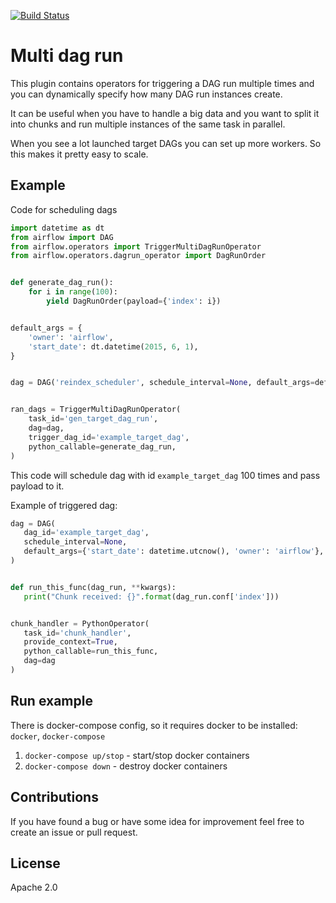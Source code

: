 [![Build Status](https://travis-ci.com/mastak/airflow_multi_dagrun.svg?branch=master)](https://travis-ci.com/mastak/airflow_multi_dagrun)

# Multi dag run

This plugin contains operators for triggering a DAG run multiple times
and you can dynamically specify how many DAG run instances create.

It can be useful when you have to handle a big data and you want to split it
into chunks and run multiple instances of the same task in parallel.

When you see a lot launched target DAGs you can set up more workers.
So this makes it pretty easy to scale.

## Example

Code for scheduling dags

```python
import datetime as dt
from airflow import DAG
from airflow.operators import TriggerMultiDagRunOperator
from airflow.operators.dagrun_operator import DagRunOrder


def generate_dag_run():
    for i in range(100):
        yield DagRunOrder(payload={'index': i})


default_args = {
    'owner': 'airflow',
    'start_date': dt.datetime(2015, 6, 1),
}


dag = DAG('reindex_scheduler', schedule_interval=None, default_args=default_args)


ran_dags = TriggerMultiDagRunOperator(
    task_id='gen_target_dag_run',
    dag=dag,
    trigger_dag_id='example_target_dag',
    python_callable=generate_dag_run,
)
```

This code will schedule dag with id `example_target_dag` 100 times and pass payload to it.


Example of triggered dag:

 ```python
dag = DAG(
    dag_id='example_target_dag',
    schedule_interval=None,
    default_args={'start_date': datetime.utcnow(), 'owner': 'airflow'},
)


def run_this_func(dag_run, **kwargs):
    print("Chunk received: {}".format(dag_run.conf['index']))


chunk_handler = PythonOperator(
    task_id='chunk_handler',
    provide_context=True,
    python_callable=run_this_func,
    dag=dag
)
```

## Run example
There is docker-compose config, so it requires docker to be installed: `docker`, `docker-compose`
1. `docker-compose up/stop` - start/stop docker containers
2. `docker-compose down` - destroy docker containers

## Contributions
If you have found a bug or have some idea for improvement feel free to create an issue
or pull request.

## License
Apache 2.0
